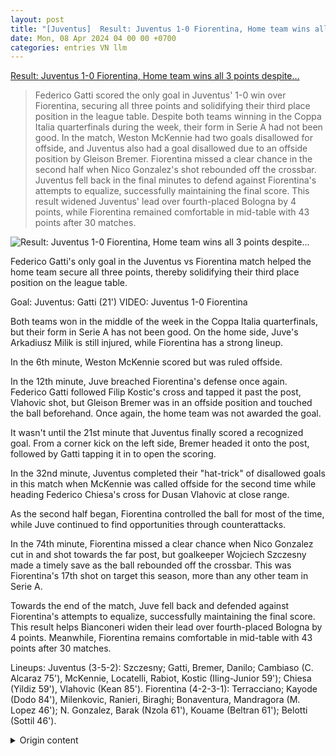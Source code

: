 ```yaml
---
layout: post
title: "[Juventus]  Result: Juventus 1-0 Fiorentina, Home team wins all 3 points despite..."
date: Mon, 08 Apr 2024 04 00 00 +0700
categories: entries VN llm
---
```

[ Result: Juventus 1-0 Fiorentina, Home team wins all 3 points despite...](https://bongdaplus.vn/serie-a/ket-qua-juventus-1-0-fiorentina-chu-nha-gianh-tron-3-diem-du-3-lan-an-mung-hut-4273972404.html)

> Federico Gatti scored the only goal in Juventus' 1-0 win over Fiorentina, securing all three points and solidifying their third place position in the league table. Despite both teams winning in the Coppa Italia quarterfinals during the week, their form in Serie A had not been good. In the match, Weston McKennie had two goals disallowed for offside, and Juventus also had a goal disallowed due to an offside position by Gleison Bremer. Fiorentina missed a clear chance in the second half when Nico Gonzalez's shot rebounded off the crossbar. Juventus fell back in the final minutes to defend against Fiorentina's attempts to equalize, successfully maintaining the final score. This result widened Juventus' lead over fourth-placed Bologna by 4 points, while Fiorentina remained comfortable in mid-table with 43 points after 30 matches.

![ Result: Juventus 1-0 Fiorentina, Home team wins all 3 points despite...](https://cdn.bongdaplus.vn/Assets/Media/2024/04/08/31/gatti-juve.jpg)

 Federico Gatti's only goal in the Juventus vs Fiorentina match helped the home team secure all three points, thereby solidifying their third place position on the league table.

Goal:
Juventus: Gatti (21')
VIDEO: Juventus 1-0 Fiorentina

Both teams won in the middle of the week in the Coppa Italia quarterfinals, but their form in Serie A has not been good. On the home side, Juve's Arkadiusz Milik is still injured, while Fiorentina has a strong lineup.

In the 6th minute, Weston McKennie scored but was ruled offside.

In the 12th minute, Juve breached Fiorentina's defense once again. Federico Gatti followed Filip Kostic's cross and tapped it past the post, Vlahovic shot, but Gleison Bremer was in an offside position and touched the ball beforehand. Once again, the home team was not awarded the goal.

It wasn't until the 21st minute that Juventus finally scored a recognized goal. From a corner kick on the left side, Bremer headed it onto the post, followed by Gatti tapping it in to open the scoring.

In the 32nd minute, Juventus completed their "hat-trick" of disallowed goals in this match when McKennie was called offside for the second time while heading Federico Chiesa's cross for Dusan Vlahovic at close range.

As the second half began, Fiorentina controlled the ball for most of the time, while Juve continued to find opportunities through counterattacks.

In the 74th minute, Fiorentina missed a clear chance when Nico Gonzalez cut in and shot towards the far post, but goalkeeper Wojciech Szczesny made a timely save as the ball rebounded off the crossbar. This was Fiorentina's 17th shot on target this season, more than any other team in Serie A.

Towards the end of the match, Juve fell back and defended against Fiorentina's attempts to equalize, successfully maintaining the final score. This result helps Bianconeri widen their lead over fourth-placed Bologna by 4 points. Meanwhile, Fiorentina remains comfortable in mid-table with 43 points after 30 matches.

Lineups:
Juventus (3-5-2): Szczesny; Gatti, Bremer, Danilo; Cambiaso (C. Alcaraz 75'), McKennie, Locatelli, Rabiot, Kostic (Iling-Junior 59'); Chiesa (Yildiz 59'), Vlahovic (Kean 85').
Fiorentina (4-2-3-1): Terracciano; Kayode (Dodo 84'), Milenkovic, Ranieri, Biraghi; Bonaventura, Mandragora (M. Lopez 46'); N. Gonzalez, Barak (Nzola 61'), Kouame (Beltran 61'); Belotti (Sottil 46').

<details>
  <summary>Origin content</summary>
  ---
layout: post
title: " [Juventus] Kết quả Juventus 1-0 Fiorentina: Chủ nhà giành trọn 3 điểm dù 3 lần ..."
date: Mon, 08 Apr 2024 04:00:00 +0700
categories: entries VN
---
[Kết quả Juventus 1-0 Fiorentina: Chủ nhà giành trọn 3 điểm dù 3 lần ...](https://bongdaplus.vn/serie-a/ket-qua-juventus-1-0-fiorentina-chu-nha-gianh-tron-3-diem-du-3-lan-an-mung-hut-4273972404.html)

![Kết quả Juventus 1-0 Fiorentina: Chủ nhà giành trọn 3 điểm dù 3 lần ...](https://cdn.bongdaplus.vn/Assets/Media/2024/04/08/31/gatti-juve.jpg)

Bàn thắng duy nhất của Federico Gatti ở trận Juventus vs Fiorentina giúp chủ nhà giành trọn 3 điểm, qua đó đảm bảo vững chắc vị trí thứ ba trên BXH.

Bàn thắng duy nhất của Federico Gatti ở trận Juventus vs Fiorentina giúp chủ nhà giành trọn 3 điểm, qua đó đảm bảo vững chắc vị trí thứ ba trên BXH.

Bàn thắng:

Juventus: Gatti (21')

VIDEO: Juventus 1-0 Fiorentina

Cả hai đội đều giành chiến thắng vào giữa tuần ở các trận bán kết lượt đi Coppa Italia, nhưng phong độ ở Serie A của họ đều không tốt. Bên phía chủ nhà Juve, Arkadiusz Milik vẫn bị chấn thương, trong khi Fiorentina có đội hình mạnh nhất.

Ngay từ phút thứ 6, Weston McKennie đã đưa bóng vào lưới nhưng trước đó anh đã bị thổi phạt việt vị.

Phút 12, Juve chọc thủng lưới Fio một lần nữa. Federico Gatti băng vào sau đường căng ngang của Filip Kostic và đưa bóng đi chệch cột dọc, Vlahovic đá bồi, nhưng Gleison Bremer đã ở vị trí việt vị và chạm bóng ở tình huống trước đó. Một lần nữa chủ nhà không được công nhận bàn thắng.

Tới phút 21, Juventus mới có được một bàn thắng được công nhận. Từ quả phạt góc bên cánh trái, Bremer bật cao đánh đầu dội cột dọc, trước khi Gatti băng vào đệm bóng cận thành mở tỷ số.

Phút 32, Juventus hoàn tất "cú hat-trick" bàn thắng không được công nhận ở trận này, khi McKennie lần thứ hai bị thổi phạt việt vị khi đánh đầu từ đường chuyền của Federico Chiesa cho Dusan Vlahovic dứt điểm từ cự ly gần.

Bước vào hiệp 2, La Viola nắm quyền kiểm soát bóng trong phần lớn thời gian, còn Juve tiếp tục tìm thấy cơ hội qua những tình huống phản công.

Phút 74, Fiorentina đã bỏ lỡ một cơ hội mười mươi khi Nico Gonzalez cắt vào trong tung cú sút về phía góc xa, nhưng thủ thành Wojciech Szczesny đã kịp tác động khiến bóng dội vào xà ngang bật ra. Đó là lần thứ 17 Viola sút trúng khung gỗ mùa này, nhiều hơn bất kỳ đội bóng nào khác ở Serie A.

Càng về cuối trận, Juve càng lùi sâu phòng ngự trước những nỗ lực tìm kiếm bàn gỡ của đội khách Fiorentina và giữ vững được tỷ số chung cuộc. Kết quả này giúp Bianconeri nới rộng khoảng cách với đội xếp thứ tư Bologna lên 4 điểm. Trong khi đó, Fiorentina yên vị ở giữa BXH với 43 điểm sau 30 trận.

Đội hình thi đấu:

Juventus (3-5-2): Szczesny; Gatti, Bremer, Danilo; Cambiaso (C. Alcaraz 75'), McKennie, Locatelli, Rabiot, Kostic (Iling-Junior 59'); Chiesa (Yildiz 59'), Vlahovic (Kean 85').

Fiorentina (4-2-3-1): Terracciano; Kayode (Dodo 84'), Milenkovic, Ranieri, Biraghi; Bonaventura, Mandragora (M. Lopez 46'); N. Gonzalez, Barak (Nzola 61'), Kouame (Beltran 61'); Belotti (Sottil 46').


</details>

